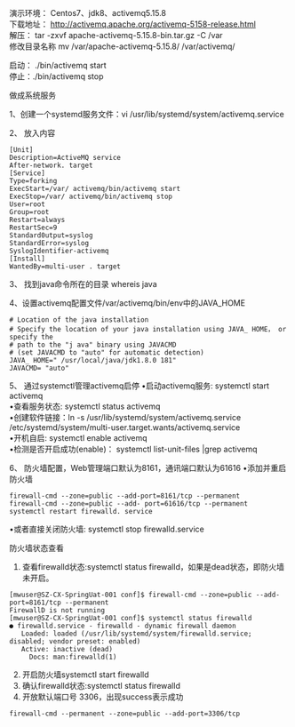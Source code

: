 演示环境： Centos7、jdk8、activemq5.15.8<br>
下载地址： http://activemq.apache.org/activemq-5158-release.html<br>
解压： tar -zxvf apache-activemq-5.15.8-bin.tar.gz -C /var <br>
修改目录名称 mv /var/apache-activemq-5.15.8/ /var/activemq/<br>
 
启动： ./bin/activemq start <br>
停止：./bin/activemq stop<br>

做成系统服务

1、创建一个systemd服务文件：vi  /usr/lib/systemd/system/activemq.service

2、 放入内容
```
[Unit]
Description=ActiveMQ service
After-network. target
[Service]
Type=forking
ExecStart=/var/ activemq/bin/activemq start
ExecStop=/var/ activemq/bin/activemq stop
User=root
Group=root
Restart=always
RestartSec=9
Standard0utput=syslog
StandardError=syslog
SyslogIdentifier-activemq
[Install]
WantedBy=multi-user . target

```
3、 找到java命令所在的目录 whereis java

4、设置activemq配置文件/var/activemq/bin/env中的JAVA_HOME
```
# Location of the java installation
# Specify the location of your java installation using JAVA_ HOME， or specify the
# path to the "j ava" binary using JAVACMD
# (set JAVACMD to "auto" for automatic detection)
JAVA_ HOME=" /usr/local/java/jdk1.8.0 181"
JAVACMD= "auto"
```
5、 通过systemctl管理activemq启停
•启动activemq服务: systemctl start activemq<br>
•查看服务状态: systemctl status activemq<br>
•创建软件链接：ln -s /usr/lib/systemd/system/activemq.service  /etc/systemd/system/multi-user.target.wants/activemq.service<br>
•开机自启: systemctl enable activemq<br>
•检测是否开启成功(enable)： systemctl list-unit-files |grep activemq<br>

6、 防火墙配置，Web管理端口默认为8161，通讯端口默认为61616
•添加并重启防火墙
```
firewall-cmd --zone=public --add-port=8161/tcp --permanent
firewall-cmd --zone=public --add- port=61616/tcp --permanent
systemctl restart firewalld. service
```
•或者直接关闭防火墙: systemctl stop firewalld.service

防火墙状态查看<br>
1. 查看firewalld状态:systemctl status firewalld，如果是dead状态，即防火墙未开启。<br>
```
[mwuser@SZ-CX-SpringUat-001 conf]$ firewall-cmd --zone=public --add-port=8161/tcp --permanent
FirewallD is not running
[mwuser@SZ-CX-SpringUat-001 conf]$ systemctl status firewalld
● firewalld.service - firewalld - dynamic firewall daemon
   Loaded: loaded (/usr/lib/systemd/system/firewalld.service; disabled; vendor preset: enabled)
   Active: inactive (dead)
     Docs: man:firewalld(1)

```
2. 开启防火墙systemctl start firewalld<br>
3. 确认firewalld状态:systemctl status firewalld<br>
4. 开放默认端口号 3306，出现success表示成功<br>
```
firewall-cmd --permanent --zone=public --add-port=3306/tcp
```


